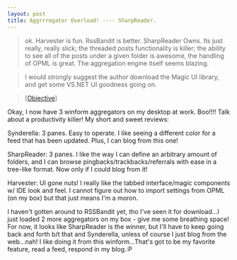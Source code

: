 ```yaml
---
layout: post
title: Aggrrregator Overload! ---- SharpReader.
---
```

> ok.  Harvester is fun.  RssBandit is better.  SharpReader Owns.  Its just really, really slick;  the threaded posts functionality is killer;  the ability to see all of the posts under a given folder is awesome, the handling of OPML is great. The aggregation engine itself seems blazing. 

>I would strongly suggest the author download the Magic UI library, and get some VS.NET UI goodness going on. 

>\[[Objective](http://objective.mine.nu/archive/2003/4/6.aspx#when:14:04:24.9511568)\]

Okay, I now have 3 winform aggregators on my desktop at work. Boo!!!! Talk about a productivity killer! My short and sweet reviews:

Synderella: 3 panes. Easy to operate. I like seeing a different color for a feed that has been updated. Plus, I can blog from this one!

SharpReader: 3 panes. I like the way I can define an arbitrary amount of folders, and I can browse pingbacks/trackbacks/referrals with ease in a tree-like format. Now only if I could blog from it!

Harvester: UI gone nuts! I really like the tabbed interface/magic components w/ IDE look and feel. I cannot figure out how to import settings from OPML (on my box) but that just means I'm a moron.

I haven't gotten around to RSSBandit yet, tho I've seen it for download...I just loaded 2 more aggregators on my box - give me some breathing space! For now, it looks like SharpReader is the winner, but I'll have to keep going back and forth b/t that and Synderella, unless of course I just blog from the web...nah! I like doing it from this winform...That's got to be my favorite feature, read a feed, respond in my blog.:P